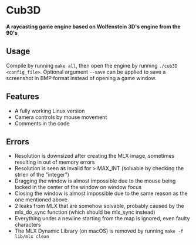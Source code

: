 # Cub3D
**A raycasting game engine based on Wolfenstein 3D's engine from the 90's**

## Usage
Compile by running `make all`, then open the engine by running `./cub3D <config_file>`. Optional argument `--save` can be applied to save a screenshot in BMP format instead of opening a game window.

## Features
- A fully working Linux version
- Camera controls by mouse movement
- Comments in the code

## Errors
- Resolution is downsized after creating the MLX image, sometimes resulting in out of memory errors
- Resolution is seen as invalid for > MAX_INT (solvable by checking the strlen of the "integer")
- Dragging the window is almost impossible due to the mouse being locked in the center of the window on window focus
- Closing the window is almost impossible due to the same reason as the one mentioned above
- 2 leaks from MLX that are somehow solvable, probably caused by the mlx_do_sync function (which should be mlx_sync instead)
- Everything under a newline starting from the map is ignored, even faulty characters
- The MLX Dynamic Library (on macOS) is removed by running `make -f lib/mlx clean`
